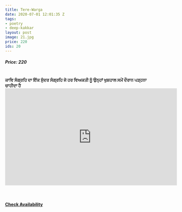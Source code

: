 ```yaml
---
title: Tere-Warga
date: 2020-07-01 12:01:35 Z
tags:
- poetry
- deep-kakkar
layout: post
image: 21.jpg
price: 220
ids: 20
---
```


<h5>Price: 220</h5><br>

<strong>
ਕਾਵਿ ਸੰਗ੍ਰਹਿ ਦਾ ਇੱਕ ਸੁੰਦਰ ਸੰਗ੍ਰਹਿ ਜੋ ਹਰ ਵਿਅਕਤੀ ਨੂੰ ਉਨ੍ਹਾਂ ਖੁਸ਼ਹਾਲ ਸਮੇਂ ਦੌਰਾਨ ਪੜ੍ਹਨਾ ਚਾਹੀਦਾ ਹੈ</strong>
<iframe width="560" height="315" src="https://www.youtube.com/embed/wdVNCdYtqes" frameborder="0" allow="accelerometer; autoplay; encrypted-media; gyroscope; picture-in-picture" allowfullscreen></iframe><br><br><br>

<h4><a class="add-cart cart1" href="{{ site.baseurl }}/books#20"><b>Check Availability</b></a></h4>

<body>
 <script src="{{ site.baseurl }}/js/main.js"></script>
 </body>